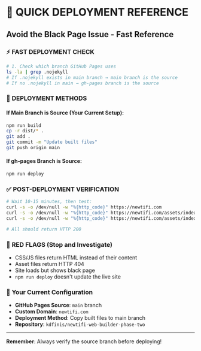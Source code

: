 # 🚀 QUICK DEPLOYMENT REFERENCE
## Avoid the Black Page Issue - Fast Reference

### ⚡ **FAST DEPLOYMENT CHECK**
```bash
# 1. Check which branch GitHub Pages uses
ls -la | grep .nojekyll
# If .nojekyll exists in main branch → main branch is the source
# If no .nojekyll in main → gh-pages branch is the source
```

### 🔧 **DEPLOYMENT METHODS**

#### **If Main Branch is Source** (Your Current Setup):
```bash
npm run build
cp -r dist/* .
git add .
git commit -m "Update built files"
git push origin main
```

#### **If gh-pages Branch is Source**:
```bash
npm run deploy
```

### ✅ **POST-DEPLOYMENT VERIFICATION**
```bash
# Wait 10-15 minutes, then test:
curl -s -o /dev/null -w "%{http_code}" https://newtifi.com
curl -s -o /dev/null -w "%{http_code}" https://newtifi.com/assets/index-CoLkRZRg.css
curl -s -o /dev/null -w "%{http_code}" https://newtifi.com/assets/index-BY1sSkkS.js

# All should return HTTP 200
```

### 🚨 **RED FLAGS (Stop and Investigate)**
- CSS/JS files return HTML instead of their content
- Asset files return HTTP 404
- Site loads but shows black page
- `npm run deploy` doesn't update the live site

### 📍 **Your Current Configuration**
- **GitHub Pages Source**: `main` branch
- **Custom Domain**: `newtifi.com`
- **Deployment Method**: Copy built files to main branch
- **Repository**: `kdfinis/newtifi-web-builder-phase-two`

---
**Remember**: Always verify the source branch before deploying!
